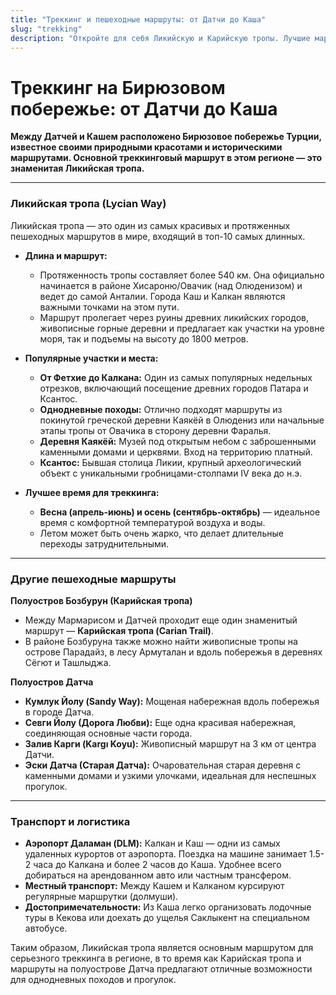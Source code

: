 ```yaml
---
title: "Треккинг и пешеходные маршруты: от Датчи до Каша"
slug: "trekking"
description: "Откройте для себя Ликийскую и Карийскую тропы. Лучшие маршруты для треккинга и хайкинга в районе Фетхие, Каша и Датчи, включая древние города и живописные бухты."
---
```


# Треккинг на Бирюзовом побережье: от Датчи до Каша

**Между Датчей и Кашем расположено Бирюзовое побережье Турции, известное своими природными красотами и историческими маршрутами. Основной треккинговый маршрут в этом регионе — это знаменитая Ликийская тропа.**

---

### Ликийская тропа (Lycian Way)

Ликийская тропа — это один из самых красивых и протяженных пешеходных маршрутов в мире, входящий в топ-10 самых длинных.

-   **Длина и маршрут:**
    -   Протяженность тропы составляет более 540 км. Она официально начинается в районе Хисароню/Овачик (над Олюденизом) и ведет до самой Анталии. Города Каш и Калкан являются важными точками на этом пути.
    -   Маршрут пролегает через руины древних ликийских городов, живописные горные деревни и предлагает как участки на уровне моря, так и подъемы на высоту до 1800 метров.

-   **Популярные участки и места:**
    -   **От Фетхие до Калкана:** Один из самых популярных недельных отрезков, включающий посещение древних городов Патара и Ксантос.
    -   **Однодневные походы:** Отлично подходят маршруты из покинутой греческой деревни Каякёй в Олюдениз или начальные этапы тропы от Овачика в сторону деревни Фаралья.
    -   **Деревня Каякёй:** Музей под открытым небом с заброшенными каменными домами и церквями. Вход на территорию платный.
    -   **Ксантос:** Бывшая столица Ликии, крупный археологический объект с уникальными гробницами-столпами IV века до н.э.

-   **Лучшее время для треккинга:**
    -   **Весна (апрель-июнь) и осень (сентябрь-октябрь)** — идеальное время с комфортной температурой воздуха и воды.
    -   Летом может быть очень жарко, что делает длительные переходы затруднительными.

---

### Другие пешеходные маршруты

**Полуостров Бозбурун (Карийская тропа)**

-   Между Мармарисом и Датчей проходит еще один знаменитый маршрут — **Карийская тропа (Carian Trail)**.
-   В районе Бозбуруна также можно найти живописные тропы на острове Парадайз, в лесу Армуталан и вдоль побережья в деревнях Сёгют и Ташлыджа.

**Полуостров Датча**

-   **Кумлук Йолу (Sandy Way):** Мощеная набережная вдоль побережья в городе Датча.
-   **Севги Йолу (Дорога Любви):** Еще одна красивая набережная, соединяющая основные части города.
-   **Залив Карги (Kargı Koyu):** Живописный маршрут на 3 км от центра Датчи.
-   **Эски Датча (Старая Датча):** Очаровательная старая деревня с каменными домами и узкими улочками, идеальная для неспешных прогулок.

---

### Транспорт и логистика

-   **Аэропорт Даламан (DLM):** Калкан и Каш — одни из самых удаленных курортов от аэропорта. Поездка на машине занимает 1.5-2 часа до Калкана и более 2 часов до Каша. Удобнее всего добираться на арендованном авто или частным трансфером.
-   **Местный транспорт:** Между Кашем и Калканом курсируют регулярные маршрутки (долмуши).
-   **Достопримечательности:** Из Каша легко организовать лодочные туры в Кекова или доехать до ущелья Саклыкент на специальном автобусе.

Таким образом, Ликийская тропа является основным маршрутом для серьезного треккинга в регионе, в то время как Карийская тропа и маршруты на полуострове Датча предлагают отличные возможности для однодневных походов и прогулок. 